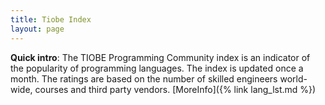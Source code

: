 ```yaml
---
title: Tiobe Index
layout: page
---
```


**Quick intro**: The TIOBE Programming Community index is an indicator of the popularity of programming languages. The index is updated once a month. The ratings are based on the number of skilled engineers world-wide, courses and third party vendors.
[MoreInfo]({% link lang_lst.md %})